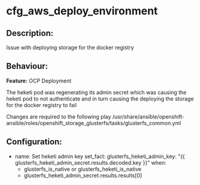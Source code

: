 # cfg_aws_deploy_environment

## Description:

Issue with deploying storage for the docker registry 



## Behaviour:

**Feature:** OCP Deployment

The heketi pod was regenerating its admin secret which was causing the heketi pod to not authenticate and in turn causing the deploying the storage for the docker registry to fail

Changes are required to the following play
/usr/share/ansible/openshift-ansible/roles/openshift_storage_glusterfs/tasks/glusterfs_common.yml 


## Configuration:


- name: Set heketi admin key
  set_fact:
    glusterfs_heketi_admin_key: "{{ glusterfs_heketi_admin_secret.results.decoded.key }}"
  when:
  - glusterfs_is_native or glusterfs_heketi_is_native
  - glusterfs_heketi_admin_secret.results.results[0]




